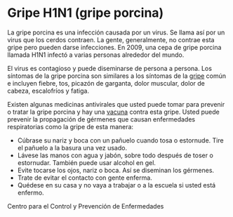 Gripe H1N1 (gripe porcina)
==========================


La gripe porcina es una infección causada por un virus. Se llama así por un virus que los cerdos contraen. La gente, generalmente, no contrae esta gripe pero pueden darse infecciones. En 2009, una cepa de gripe porcina llamada H1N1 infectó a varias personas alrededor del mundo.


El virus es contagioso y puede diseminarse de persona a persona. Los síntomas de la gripe porcina son similares a los síntomas de la [gripe](https://medlineplus.gov/spanish/flu.html) común e incluyen fiebre, tos, picazón de garganta, dolor muscular, dolor de cabeza, escalofríos y fatiga. 




Existen algunas medicinas antivirales que usted puede tomar para prevenir o tratar la gripe porcina y hay una [vacuna](https://medlineplus.gov/spanish/flushot.html) contra esta gripe. Usted puede prevenir la propagación de gérmenes que causan enfermedades respiratorias como la gripe de esta manera:

* Cúbrase su nariz y boca con un pañuelo cuando tosa o estornude. Tire el pañuelo a la basura una vez usado.
* Lávese las manos con agua y jabón, sobre todo después de toser o estornudar. También puede usar alcohol en gel.
* Evite tocarse los ojos, nariz o boca. Así se diseminan los gérmenes.
* Trate de evitar el contacto con gente enferma.
* Quédese en su casa y no vaya a trabajar o a la escuela si usted está enfermo.


 Centro para el Control y Prevención de Enfermedades

